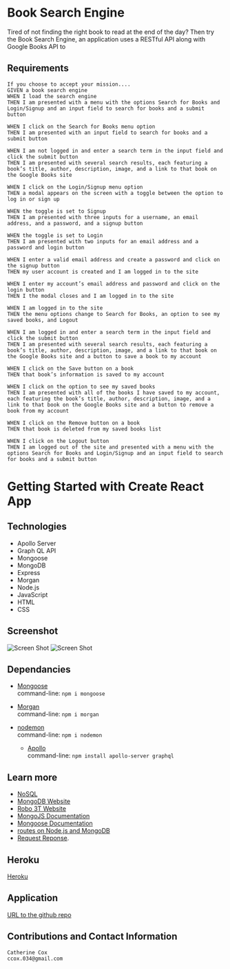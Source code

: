 # Book Search Engine

Tired of not finding the right book to read at the end of the day? Then try the Book Search Engine, an application uses a RESTful API along with Google Books API to

## Requirements

<!-- ----------------------- -->

```
If you choose to accept your mission....
GIVEN a book search engine
WHEN I load the search engine
THEN I am presented with a menu with the options Search for Books and Login/Signup and an input field to search for books and a submit button

WHEN I click on the Search for Books menu option
THEN I am presented with an input field to search for books and a submit button

WHEN I am not logged in and enter a search term in the input field and click the submit button
THEN I am presented with several search results, each featuring a book’s title, author, description, image, and a link to that book on the Google Books site

WHEN I click on the Login/Signup menu option
THEN a modal appears on the screen with a toggle between the option to log in or sign up

WHEN the toggle is set to Signup
THEN I am presented with three inputs for a username, an email address, and a password, and a signup button

WHEN the toggle is set to Login
THEN I am presented with two inputs for an email address and a password and login button

WHEN I enter a valid email address and create a password and click on the signup button
THEN my user account is created and I am logged in to the site

WHEN I enter my account’s email address and password and click on the login button
THEN I the modal closes and I am logged in to the site

WHEN I am logged in to the site
THEN the menu options change to Search for Books, an option to see my saved books, and Logout

WHEN I am logged in and enter a search term in the input field and click the submit button
THEN I am presented with several search results, each featuring a book’s title, author, description, image, and a link to that book on the Google Books site and a button to save a book to my account

WHEN I click on the Save button on a book
THEN that book’s information is saved to my account

WHEN I click on the option to see my saved books
THEN I am presented with all of the books I have saved to my account, each featuring the book’s title, author, description, image, and a link to that book on the Google Books site and a button to remove a book from my account

WHEN I click on the Remove button on a book
THEN that book is deleted from my saved books list

WHEN I click on the Logout button
THEN I am logged out of the site and presented with a menu with the options Search for Books and Login/Signup and an input field to search for books and a submit button
```

# Getting Started with Create React App

## Technologies

<!-- ----------------------- -->

- Apollo Server
- Graph QL API
- Mongoose
- MongoDB
- Express
- Morgan
- Node.js
- JavaScript
- HTML
- CSS

## Screenshot

<!-- ----------------------- -->

![Screen Shot](./assets/#.png)
![Screen Shot](./assets/#.png)

## Dependancies

<!-- ----------------------- -->

- [Mongoose](https://www.npmjs.com/package/mongoose)<br />
  command-line: `npm i mongoose`<br />

- [Morgan](https://www.npmjs.com/package/morgan)<br />
  command-line: `npm i morgan`<br />

- [nodemon](https://www.npmjs.com/package/nodemon)<br />
  command-line: `npm i nodemon`<br />

  - [Apollo](https://www.apollographql.com/docs/apollo-server/getting-started/)<br />
    command-line: `npm install apollo-server graphql`<br />

## Learn more

- [NoSQL](https://en.wikipedia.org/wiki/NoSQL)
- [MongoDB Website](https://www.mongodb.com/)
- [Robo 3T Website](https://robomongo.org/download)
- [MongoJS Documentation](https://www.npmjs.com/package/mongojs)
- [Mongoose Documentation](http://mongoosejs.com/docs/guide.html)
- [routes on Node.js and MongoDB](https://www.geeksforgeeks.org/restfull-routes-on-node-js-and-mongodb/)
- [Request Reponse](https://coding-boot-camp.github.io/full-stack/mongodb/deploy-with-heroku-and-mongodb-atlas).

## Heroku

<!-- ----------------------- -->

[Heroku](https://something.herokuapp.com)

## Application

<!-- ----------------------- -->

[URL to the github repo](https://github.com)

## Contributions and Contact Information

<!-- ----------------------- -->

```
Catherine Cox
ccox.034@gmail.com
```
